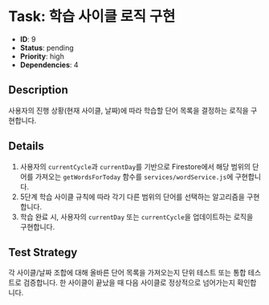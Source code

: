 # Task: 학습 사이클 로직 구현

- **ID**: 9
- **Status**: pending
- **Priority**: high
- **Dependencies**: 4

## Description
사용자의 진행 상황(현재 사이클, 날짜)에 따라 학습할 단어 목록을 결정하는 로직을 구현합니다.

## Details
1. 사용자의 `currentCycle`과 `currentDay`를 기반으로 Firestore에서 해당 범위의 단어를 가져오는 `getWordsForToday` 함수를 `services/wordService.js`에 구현합니다.
2. 5단계 학습 사이클 규칙에 따라 각기 다른 범위의 단어를 선택하는 알고리즘을 구현합니다.
3. 학습 완료 시, 사용자의 `currentDay` 또는 `currentCycle`을 업데이트하는 로직을 구현합니다.

## Test Strategy
각 사이클/날짜 조합에 대해 올바른 단어 목록을 가져오는지 단위 테스트 또는 통합 테스트로 검증합니다. 한 사이클이 끝났을 때 다음 사이클로 정상적으로 넘어가는지 확인합니다. 